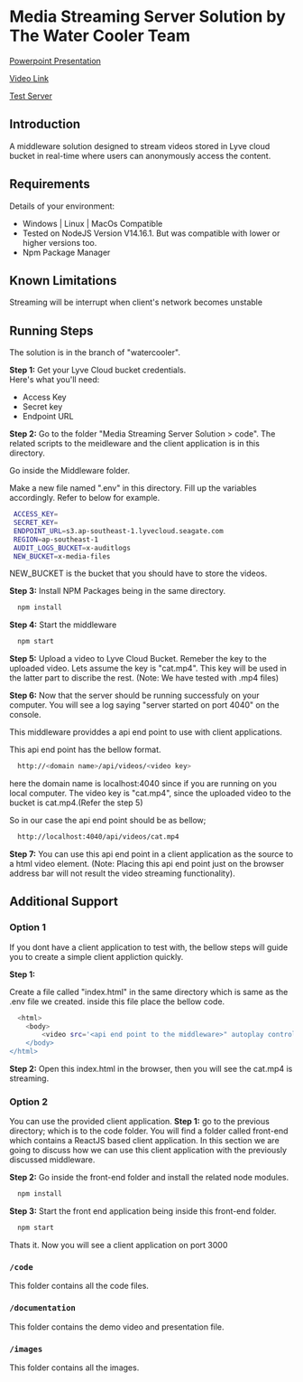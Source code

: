 # Media Streaming Server Solution by The Water Cooler Team

[Powerpoint Presentation](https://docs.google.com/presentation/d/10wmty7K7HCv-a3p8OxNH3ZqIrVCZ4bPY/edit?usp=sharing&ouid=104961336018066608218&rtpof=true&sd=true)

[Video Link](https://youtu.be/Nk0SmgugNwU)

[Test Server](http://lyve-cloud-frontend.s3-website-ap-southeast-1.amazonaws.com/)

## Introduction

A middleware solution designed to stream videos stored in Lyve cloud bucket in real-time where users can anonymously access the content.

## Requirements

Details of your environment:

- Windows | Linux | MacOs Compatible
- Tested on NodeJS Version V14.16.1. But was compatible with lower or higher versions too.
- Npm Package Manager

## Known Limitations

Streaming will be interrupt when client's network becomes unstable

## Running Steps

The solution is in the branch of "watercooler".

**Step 1:** Get your Lyve Cloud bucket credentials.  
Here's what you'll need:

- Access Key
- Secret key
- Endpoint URL

**Step 2:**
Go to the folder "Media Streaming Server Solution > code". The related scripts to the meidleware and the client application is in this directory.

Go inside the Middleware folder.

Make a new file named ".env" in this directory. Fill up the variables accordingly.
Refer to below for example.

```bash
 ACCESS_KEY=
 SECRET_KEY=
 ENDPOINT_URL=s3.ap-southeast-1.lyvecloud.seagate.com
 REGION=ap-southeast-1
 AUDIT_LOGS_BUCKET=x-auditlogs
 NEW_BUCKET=x-media-files
```

NEW_BUCKET is the bucket that you should have to store the videos.

**Step 3:**
Install NPM Packages being in the same directory.

```bash
  npm install
```

**Step 4:**
Start the middleware

```bash
  npm start
```

**Step 5:**
Upload a video to Lyve Cloud Bucket. Remeber the key to the uploaded video. Lets assume the key is "cat.mp4". This key will be used in the latter part to discribe the rest. (Note: We have tested with .mp4 files)

**Step 6:**
Now that the server should be running successfuly on your computer. You will see a log saying "server started on port 4040" on the console.

This middleware providdes a api end point to use with client applications.

This api end point has the bellow format.

```bash
  http://<domain name>/api/videos/<video key>
```

here the domain name is localhost:4040 since if you are running on you local computer. The video key is "cat.mp4", since the uploaded video to the bucket is cat.mp4.(Refer the step 5)

So in our case the api end point should be as bellow;

```bash
  http://localhost:4040/api/videos/cat.mp4
```

**Step 7:**
You can use this api end point in a client application as the source to a html video element. (Note: Placing this api end point just on the browser address bar will not result the video streaming functionality).

## Additional Support

### Option 1

If you dont have a client application to test with, the bellow steps will guide you to create a simple client appliction quickly.

**Step 1:**

Create a file called "index.html" in the same directory which is same as the .env file we created. inside this file place the bellow code.

```bash
  <html>
    <body>
        <video src='<api end point to the middleware>" autoplay controls width="500" height="300"></video>
    </body>
</html>
```

**Step 2:**
Open this index.html in the browser, then you will see the cat.mp4 is streaming.

### Option 2

You can use the provided client application.
**Step 1:**
go to the previous directory; which is to the code folder. You will find a folder called front-end which contains a ReactJS based client application. In this section we are going to discuss how we can use this client application with the previously discussed middleware.

**Step 2:**
Go inside the front-end folder and install the related node modules.

```bash
  npm install
```

**Step 3:**
Start the front end application being inside this front-end folder.

```bash
  npm start
```

Thats it. Now you will see a client application on port 3000

### `/code`

This folder contains all the code files.

### `/documentation`

This folder contains the demo video and presentation file.

### `/images`

This folder contains all the images.
